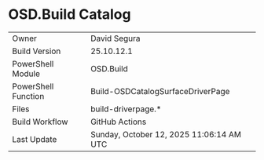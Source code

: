 ﻿# OSD.Build Catalog

| | |
|-|-|
| Owner | David Segura |
| Build Version | 25.10.12.1 |
| PowerShell Module | OSD.Build |
| PowerShell Function | Build-OSDCatalogSurfaceDriverPage |
| Files | build-driverpage.* |
| Build Workflow | GitHub Actions |
| Last Update | Sunday, October 12, 2025 11:06:14 AM UTC |
